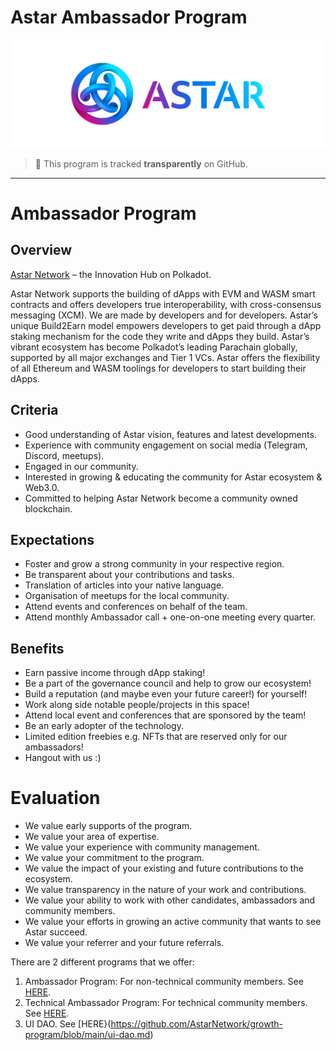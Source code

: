 # Astar Ambassador Program

<p align="center">
  <img src="astar.png" style="width:1000px";>
</p>

> **:loudspeaker:** This program is tracked **transparently** on GitHub.

---

# Ambassador Program
## Overview
[Astar Network](https://astar.network/) – the Innovation Hub on Polkadot.

Astar Network supports the building of dApps with EVM and WASM smart contracts and offers developers true interoperability, with cross-consensus messaging (XCM). We are made by developers and for developers. Astar’s unique Build2Earn model empowers developers to get paid through a dApp staking mechanism for the code they write and dApps they build. Astar’s vibrant ecosystem has become Polkadot’s leading Parachain globally, supported by all major exchanges and Tier 1 VCs. Astar offers the flexibility of all Ethereum and WASM toolings for developers to start building their dApps. 

## Criteria
* Good understanding of Astar vision, features and latest developments.
* Experience with community engagement on social media (Telegram, Discord, meetups).
* Engaged in our community.
* Interested in growing & educating the community for Astar ecosystem & Web3.0.
* Committed to helping Astar Network become a community owned blockchain.

## Expectations
* Foster and grow a strong community in your respective region.
* Be transparent about your contributions and tasks.
* Translation of articles into your native language.
* Organisation of meetups for the local community.
* Attend events and conferences on behalf of the team.
* Attend monthly Ambassador call + one-on-one meeting every quarter.

## Benefits
* Earn passive income through dApp staking!
* Be a part of the governance council and help to grow our ecosystem!
* Build a reputation (and maybe even your future career!) for yourself!
* Work along side notable people/projects in this space!
* Attend local event and conferences that are sponsored by the team!
* Be an early adopter of the technology.
* Limited edition freebies e.g. NFTs that are reserved only for our ambassadors!
* Hangout with us :)

# Evaluation
* We value early supports of the program.
* We value your area of expertise.
* We value your experience with community management.
* We value your commitment to the program.
* We value the impact of your existing and future contributions to the ecosystem.
* We value transparency in the nature of your work and contributions.
* We value your ability to work with other candidates, ambassadors and community members.
* We value your efforts in growing an active community that wants to see Astar succeed.
* We value your referrer and your future referrals.

There are 2 different programs that we offer:
1. Ambassador Program: For non-technical community members. See [HERE](https://github.com/AstarNetwork/growth-program/blob/main/Ambassador%20Program.md). 
2. Technical Ambassador Program: For technical community members. See [HERE](https://github.com/AstarNetwork/growth-program/blob/main/Technical%20Ambassador%20Program.md).
3. UI DAO. See [HERE}(https://github.com/AstarNetwork/growth-program/blob/main/ui-dao.md)
